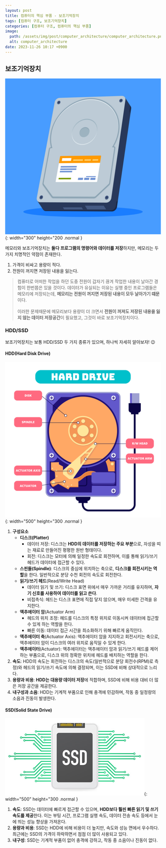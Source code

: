 ```yaml
---
layout: post
title: 컴퓨터의 핵심 부품 - 보조기억장치
tags: [컴퓨터 구조, 보조기억장치]
categories: [컴퓨터 구조, 컴퓨터의 핵심 부품]
image:
  path: /assets/img/post/computer_architecture/computer_architecture.png
  alt: computer_architecture
date: 2023-11-26 10:17 +0900
---
```


## 보조기억장치

![HDD/SSD](/assets/img/post/computer_architecture/HDD-SSD.jpg){: width="300" height="200 .normal }

메모리와 보조기억장치는 **둘다 프로그램의 명령어와 데이터를 저장**하지만, 메모리는 두 가지 치명적인 약점이 존재한다.

1. 가격이 비싸고 용량이 적다.
2. 전원이 꺼지면 저장된 내용을 잃는다.

> 컴퓨터로 어떠한 작업을 하던 도중 전원이 갑자기 끊겨 작업한 내용이 날아간 경험이 한번쯤은 있을 것이다.
> 데이터가 유실되는 이유는 실행 중인 프로그램들은 메모리에 저장되는데, **메모리는 전원이 꺼지면 저장된 내용이 모두 날아가기 떄문**이다. <br><br>
> 이러한 문제때문에 메모리보다 용량이 더 크면서 **전원이 꺼져도 저장된 내용을 잃지 않는 데이터 저장공간**이 필요했고, 그것이 바로 보조기억장치이다.

### HDD/SSD

보조기억장치는 보통 HDD/SSD 두 가지 종류가 있으며, 하나씩 자세히 알아보자! 😉

#### HDD(Hard Disk Drive)

![HDD](/assets/img/post/computer_architecture/HDD.jpg){: width="500" height="300 .normal }

1. **구성요소**
   - **디스크(Platter)**
     - 데이터 저장: 디스크는 **HDD의 데이터를 저장하는 주요 부분**으로, 자성을 띠는 재료로 만들어진 평평한 원반 형태이다.
     - 회전: 디스크는 모터에 의해 일정한 속도로 회전하며, 이를 통해 읽기/쓰기 헤드가 데이터에 접근할 수 있다.
   - **스핀들(Spindle)**:
     디스크의 중심에 위치하는 축으로, **디스크를 회전시키는 역할**을 한다.
     일반적으로 분당 수천 회전의 속도로 회전한다.
   - **읽기/쓰기 헤드**(Read/Write Head)
     - 데이터 읽기 및 쓰기: 디스크 표면 위에서 매우 가까운 거리를 유지하며, **자기 신호를 사용하여 데이터를 읽고 쓴다**.
     - 비접촉식: 헤드는 디스크 표면에 직접 닿지 않으며, 매우 미세한 간격을 유지한다.
   - **액추에이터 암**(Actuator Arm)
     - 헤드의 위치 조정: 헤드를 디스크의 특정 위치로 이동시켜 데이터에 접근할 수 있게 하는 역할을 한다.
     - 빠른 이동: 데이터 접근 시간을 최소화하기 위해 빠르게 움직인다.
   - **액추에이터 축**(Actuator Axis):
     액추에이터 암을 지지하고 회전시키는 축으로, 액추에이터 암이 디스크의 여러 위치로 움직일 수 있게 한다.
   - **액추에이터**(Actuator):
     액추에이터는 액추에이터 암과 읽기/쓰기 헤드를 제어하는 부품으로, 디스크 위의 정확한 위치에 헤드를 배치하는 역할을 한다.
2. **속도**: HDD의 속도는 회전하는 디스크의 속도(일반적으로 분당 회전수(RPM)로 측정)와 헤드의 읽기/쓰기 속도에 의해 결정되며, 이는 SSD에 비해 상대적으로 느리다.
3. **용량과 비용**: **HDD는 대용량 데이터 저장**에 적합하며, SSD에 비해 비용 대비 더 많은 저장 공간을 제공한다.
4. **내구성과 소음**: HDD는 기계적 부품으로 인해 충격에 민감하며, 작동 중 일정량의 소음과 진동이 발생한다.

#### SSD(Solid State Drive)

![SSD](/assets/img/post/computer_architecture/SSD.jpg){: width="500" height="300 .normal }

1. **속도**: SSD는 데이터에 빠르게 접근할 수 있으며, **HDD보다 훨씬 빠른 읽기 및 쓰기 속도를 제공**한다. 이는 부팅 시간, 프로그램 실행 속도, 데이터 전송 속도 등에서 눈에 띄는 성능 향상을 가져온다.
2. **용량과 비용**: SSD는 HDD에 비해 비용이 더 높지만, 속도와 성능 면에서 우수하다. 최근에는 SSD의 가격이 하락하면서 점점 더 많이 사용되고 있다.
3. **내구성**: SSD는 기계적 부품이 없어 충격에 강하고, 작동 중 소음이나 진동이 없다.
